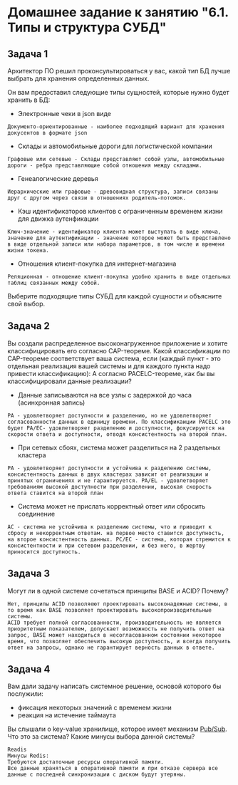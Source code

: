 # Домашнее задание к занятию "6.1. Типы и структура СУБД"

## Задача 1

Архитектор ПО решил проконсультироваться у вас, какой тип БД 
лучше выбрать для хранения определенных данных.

Он вам предоставил следующие типы сущностей, которые нужно будет хранить в БД:

- Электронные чеки в json виде
```commandline
Документо-ориентированные - наиболее подходящий вариант для хранения докусентов в формате json
```
- Склады и автомобильные дороги для логистической компании
```commandline
Графовые или сетевые - Склады представляют собой узлы, автомобильные дороги - ребра представляющие собой отношения между складами.
```
- Генеалогические деревья
```commandline
Иерархические или графовые - древовидная структура, записи связаны друг с другом через связи в отношениях родитель-потомок.
```
- Кэш идентификаторов клиентов с ограниченным временем жизни для движка аутенфикации
```commandline
Ключ-значение - идентификатор клиента может выступать в виде ключа, значение для аутентификации - значение которое может быть представлено в виде отдельной записи или набора параметров, в том числе и времени жизни токена.
```
- Отношения клиент-покупка для интернет-магазина
```commandline
Реляционная - отношение клиент-покупка удобно хранить в виде отдельных таблиц связанных между собой.
```

Выберите подходящие типы СУБД для каждой сущности и объясните свой выбор.

## Задача 2

Вы создали распределенное высоконагруженное приложение и хотите классифицировать его согласно 
CAP-теореме. Какой классификации по CAP-теореме соответствует ваша система, если 
(каждый пункт - это отдельная реализация вашей системы и для каждого пункта надо привести классификацию):
А согласно PACELC-теореме, как бы вы классифицировали данные реализации?
- Данные записываются на все узлы с задержкой до часа (асинхронная запись)
```commandline
PA - удовлетворяет доступности и разделению, но не удовлетворяет согласованности данных в единицу времени. По классификаиции PACELC это будет PA/EC- удовлетворяет разделению и доступности, фокусируется на скорости ответа и доступности, отводя консистентность на второй план.
```
- При сетевых сбоях, система может разделиться на 2 раздельных кластера
```commandline
PA - удовлетворяет доступности и устойчива к разделению системы, консистентность данных в двух кластерах зависит от реализации и принятых ограничениях и не гарантируется. PA/EL - удовлетворяет требованиям высокой доступности при разделении, высокая скорость ответа ставится на второй план
```
- Система может не прислать корректный ответ или сбросить соединение
```commandline
AC - система не устойчива к разделению системы, что и приводит к сбросу и некорректным ответам. на первое место ставится доступность, на второе консистентность данных. PC/EC - система, которая стремится к консистентности и при сетевом разделении, и без него, в жертву приносится доступность.
```

## Задача 3

Могут ли в одной системе сочетаться принципы BASE и ACID? Почему?
```commandline
Нет, принципы ACID позволяеют проектировать высоконадежные системы, в то время как BASE позволяет проектировать высокопроизводительные системы.
ACID требует полной согласованности, производительность не является приоритетным показателем, допускает возможность не получить ответ на запрос, BASE может находиться в несогласованном состоянии некоторое время, что позволяет обеспечить высокую доступность, и всегда получить ответ на запросы, однако не гарантирует верность данных в ответе.
```

## Задача 4

Вам дали задачу написать системное решение, основой которого бы послужили:

- фиксация некоторых значений с временем жизни
- реакция на истечение таймаута

Вы слышали о key-value хранилище, которое имеет механизм [Pub/Sub](https://habr.com/ru/post/278237/). 
Что это за система? Какие минусы выбора данной системы?
```commandline
Readis
Минусы Redis:
Требуются достаточные ресурсы оперативной памяти. 
Все данные храняться в оперативной памяти и при отказе сервера все данные с последней синхронизации с диском будут утеряны.
```